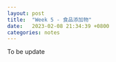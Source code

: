 ```yaml
---
layout: post
title:  "Week 5 - 食品添加物"
date:   2023-02-08 21:34:39 +0800
categories: notes
---
```


To be update